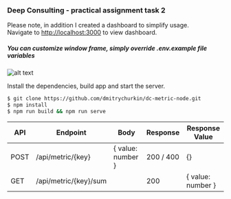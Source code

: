 ### Deep Consulting - practical assignment task 2

Please note, in addition I created a dashboard to simplify usage.  
Navigate to [http://localhost:3000](http://localhost:3000) to view dashboard.

##### You can customize window frame, simply override .env.example file variables

![alt text](https://prnt.sc/t3fgmy)

Install the dependencies, build app and start the server.

```sh
$ git clone https://github.com/dmitrychurkin/dc-metric-node.git
$ npm install
$ npm run build && npm run serve
```

| API  | Endpoint              | Body              | Response  | Response Value    |
| ---- | --------------------- | ----------------- | --------- | ----------------- |
| POST | /api/metric/{key}     | { value: number } | 200 / 400 | {}                |
| GET  | /api/metric/{key}/sum |                   | 200       | { value: number } |
